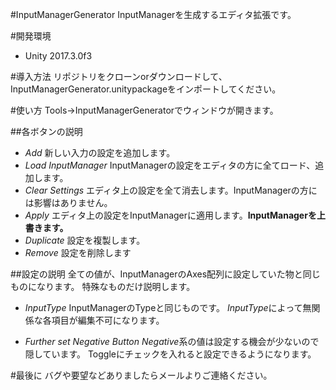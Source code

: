 #InputManagerGenerator
InputManagerを生成するエディタ拡張です。

#開発環境
- Unity 2017.3.0f3

#導入方法
リポジトリをクローンorダウンロードして、InputManagerGenerator.unitypackageをインポートしてください。

#使い方
Tools→InputManagerGeneratorでウィンドウが開きます。

##各ボタンの説明
- *Add*
新しい入力の設定を追加します。
- *Load InputManager*
InputManagerの設定をエディタの方に全てロード、追加します。
- *Clear Settings*
エディタ上の設定を全て消去します。InputManagerの方には影響はありません。
- *Apply*
エディタ上の設定をInputManagerに適用します。**InputManagerを上書きます。**
- *Duplicate*
設定を複製します。
- *Remove*
設定を削除します

##設定の説明
全ての値が、InputManagerのAxes配列に設定していた物と同じものになります。
特殊なものだけ説明します。

- *InputType*
InputManagerのTypeと同じものです。
*InputType*によって無関係な各項目が編集不可になります。

- *Further set Negative Button*
*Negative*系の値は設定する機会が少ないので隠しています。
Toggleにチェックを入れると設定できるようになります。

#最後に
バグや要望などありましたらメールよりご連絡ください。